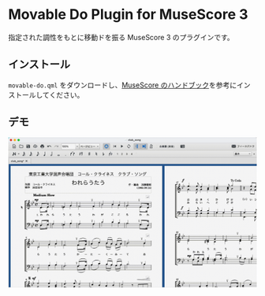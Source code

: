 # Movable Do Plugin for MuseScore 3

指定された調性をもとに移動ドを振る MuseScore 3 のプラグインです。

## インストール

`movable-do.qml` をダウンロードし、[MuseScore のハンドブック](https://musescore.org/ja/%E3%83%8F%E3%83%B3%E3%83%89%E3%83%96%E3%83%83%E3%82%AF/furakuin#installation)を参考にインストールしてください。

## デモ

![demo](https://github.com/nozomu-y/MovableDo/blob/media/demo.gif?raw=true)
